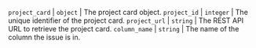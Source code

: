 `project_card` | `object` | The project card object.
`project_id` | `integer` | The unique identifier of the project card.
`project_url` | `string` | The REST API URL to retrieve the project card.
`column_name` | `string` | The name of the column the issue is in.
